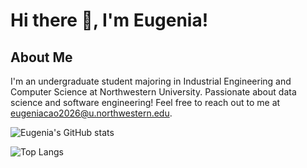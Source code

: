 # Hi there 👋, I'm Eugenia!

## About Me

I'm an undergraduate student majoring in Industrial Engineering and Computer Science at Northwestern University. Passionate about data science and software engineering! Feel free to reach out to me at eugeniacao2026@u.northwestern.edu.

![Eugenia's GitHub stats](https://github-readme-stats.vercel.app/api?username=eugenia0804&show_icons=true&theme=aura)

![Top Langs](https://github-readme-stats.vercel.app/api/top-langs/?username=eugenia0804&layout=compact&theme=aura)
